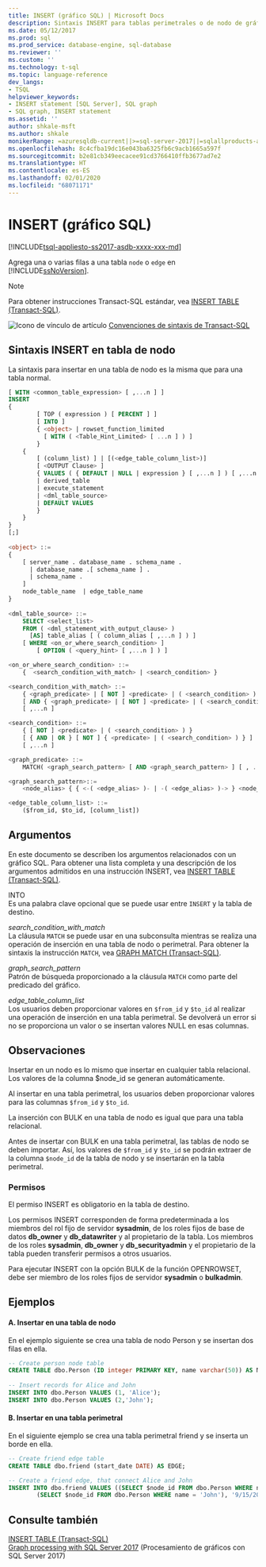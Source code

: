 ```yaml
---
title: INSERT (gráfico SQL) | Microsoft Docs
description: Sintaxis INSERT para tablas perimetrales o de nodo de gráfico SQL.
ms.date: 05/12/2017
ms.prod: sql
ms.prod_service: database-engine, sql-database
ms.reviewer: ''
ms.custom: ''
ms.technology: t-sql
ms.topic: language-reference
dev_langs:
- TSQL
helpviewer_keywords:
- INSERT statement [SQL Server], SQL graph
- SQL graph, INSERT statement
ms.assetid: ''
author: shkale-msft
ms.author: shkale
monikerRange: =azuresqldb-current||>=sql-server-2017||=sqlallproducts-allversions||>=sql-server-linux-2017||=azuresqldb-mi-current
ms.openlocfilehash: 8c4cfba19dc16e043ba6325fb6c9acb1665a597f
ms.sourcegitcommit: b2e81cb349eecacee91cd3766410ffb3677ad7e2
ms.translationtype: HT
ms.contentlocale: es-ES
ms.lasthandoff: 02/01/2020
ms.locfileid: "68071171"
---
```

# <a name="insert-sql-graph"></a>INSERT (gráfico SQL)
[!INCLUDE[tsql-appliesto-ss2017-asdb-xxxx-xxx-md](../../includes/tsql-appliesto-ss2017-asdb-xxxx-xxx-md.md)]

Agrega una o varias filas a una tabla `node` o `edge` en [!INCLUDE[ssNoVersion](../../includes/ssnoversion-md.md)]. 

> [!NOTE]   
>  Para obtener instrucciones Transact-SQL estándar, vea [INSERT TABLE (Transact-SQL)](../../t-sql/statements/insert-transact-sql.md).
  
![Icono de vínculo de artículo](../../database-engine/configure-windows/media/topic-link.gif "Icono de vínculo de artículo") [Convenciones de sintaxis de Transact-SQL](../../t-sql/language-elements/transact-sql-syntax-conventions-transact-sql.md)  
  
## <a name="insert-into-node-table-syntax"></a>Sintaxis INSERT en tabla de nodo 
La sintaxis para insertar en una tabla de nodo es la misma que para una tabla normal. 

```sql
[ WITH <common_table_expression> [ ,...n ] ]  
INSERT   
{  
        [ TOP ( expression ) [ PERCENT ] ]   
        [ INTO ]   
        { <object> | rowset_function_limited   
          [ WITH ( <Table_Hint_Limited> [ ...n ] ) ]  
        }  
    {  
        [ (column_list) ] | [(<edge_table_column_list>)]  
        [ <OUTPUT Clause> ]  
        { VALUES ( { DEFAULT | NULL | expression } [ ,...n ] ) [ ,...n     ]   
        | derived_table   
        | execute_statement  
        | <dml_table_source>  
        | DEFAULT VALUES   
        }  
    }  
}  
[;]  
  
<object> ::=  
{   
    [ server_name . database_name . schema_name .   
      | database_name .[ schema_name ] .   
      | schema_name .   
    ]  
    node_table_name  | edge_table_name
}  
  
<dml_table_source> ::=  
    SELECT <select_list>  
    FROM ( <dml_statement_with_output_clause> )   
      [AS] table_alias [ ( column_alias [ ,...n ] ) ]  
    [ WHERE <on_or_where_search_condition> ]  
        [ OPTION ( <query_hint> [ ,...n ] ) ]  

<on_or_where_search_condition> ::=
    {  <search_condition_with_match> | <search_condition> }

<search_condition_with_match> ::=
    { <graph_predicate> | [ NOT ] <predicate> | ( <search_condition> ) }
    [ AND { <graph_predicate> | [ NOT ] <predicate> | ( <search_condition> ) } ]
    [ ,...n ]

<search_condition> ::=
    { [ NOT ] <predicate> | ( <search_condition> ) }
    [ { AND | OR } [ NOT ] { <predicate> | ( <search_condition> ) } ]
    [ ,...n ]

<graph_predicate> ::=
    MATCH( <graph_search_pattern> [ AND <graph_search_pattern> ] [ , ...n] )

<graph_search_pattern>::=
    <node_alias> { { <-( <edge_alias> )- | -( <edge_alias> )-> } <node_alias> }

<edge_table_column_list> ::=
    ($from_id, $to_id, [column_list])

```  
  
 
## <a name="arguments"></a>Argumentos  
En este documento se describen los argumentos relacionados con un gráfico SQL. Para obtener una lista completa y una descripción de los argumentos admitidos en una instrucción INSERT, vea [INSERT TABLE (Transact-SQL)](../../t-sql/statements/insert-transact-sql.md).

INTO  
Es una palabra clave opcional que se puede usar entre `INSERT` y la tabla de destino.  
  
*search_condition_with_match*   
La cláusula `MATCH` se puede usar en una subconsulta mientras se realiza una operación de inserción en una tabla de nodo o perimetral. Para obtener la sintaxis la instrucción `MATCH`, vea [GRAPH MATCH (Transact-SQL)](../../t-sql/queries/match-sql-graph.md).

*graph_search_pattern*   
Patrón de búsqueda proporcionado a la cláusula `MATCH` como parte del predicado del gráfico.

*edge_table_column_list*   
Los usuarios deben proporcionar valores en `$from_id` y `$to_id` al realizar una operación de inserción en una tabla perimetral. Se devolverá un error si no se proporciona un valor o se insertan valores NULL en esas columnas. 
  

## <a name="remarks"></a>Observaciones  
Insertar en un nodo es lo mismo que insertar en cualquier tabla relacional. Los valores de la columna $node_id se generan automáticamente.

Al insertar en una tabla perimetral, los usuarios deben proporcionar valores para las columnas `$from_id` y `$to_id`.   

La inserción con BULK en una tabla de nodo es igual que para una tabla relacional.

Antes de insertar con BULK en una tabla perimetral, las tablas de nodo se deben importar. Así, los valores de `$from_id` y `$to_id` se podrán extraer de la columna `$node_id` de la tabla de nodo y se insertarán en la tabla perimetral. 

  
### <a name="permissions"></a>Permisos  
El permiso INSERT es obligatorio en la tabla de destino.  
  
Los permisos INSERT corresponden de forma predeterminada a los miembros del rol fijo de servidor **sysadmin**, de los roles fijos de base de datos **db_owner** y **db_datawriter** y al propietario de la tabla. Los miembros de los roles **sysadmin**, **db_owner** y **db_securityadmin** y el propietario de la tabla pueden transferir permisos a otros usuarios.  
  
Para ejecutar INSERT con la opción BULK de la función OPENROWSET, debe ser miembro de los roles fijos de servidor **sysadmin** o **bulkadmin**.  
  

## <a name="examples"></a>Ejemplos  
  
#### <a name="a--insert-into-node-table"></a>A.  Insertar en una tabla de nodo  
En el ejemplo siguiente se crea una tabla de nodo Person y se insertan dos filas en ella.

```sql
-- Create person node table
CREATE TABLE dbo.Person (ID integer PRIMARY KEY, name varchar(50)) AS NODE;
 
-- Insert records for Alice and John
INSERT INTO dbo.Person VALUES (1, 'Alice');
INSERT INTO dbo.Person VALUES (2,'John');
```
  
#### <a name="b--insert-into-edge-table"></a>B.  Insertar en una tabla perimetral  
En el siguiente ejemplo se crea una tabla perimetral friend y se inserta un borde en ella.

```sql
-- Create friend edge table
CREATE TABLE dbo.friend (start_date DATE) AS EDGE;

-- Create a friend edge, that connect Alice and John
INSERT INTO dbo.friend VALUES ((SELECT $node_id FROM dbo.Person WHERE name = 'Alice'),
        (SELECT $node_id FROM dbo.Person WHERE name = 'John'), '9/15/2011');
```

  
## <a name="see-also"></a>Consulte también  
[INSERT TABLE &#40;Transact-SQL&#41;](../../t-sql/statements/insert-transact-sql.md)   
[Graph processing with SQL Server 2017](../../relational-databases/graphs/sql-graph-overview.md) (Procesamiento de gráficos con SQL Server 2017)  


